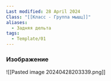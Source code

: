 ```yaml
---
Last modified: 28 April 2024
Class: "[[Класс - Группа мышц]]"
aliases:
  - Задняя дельта
tags:
  - Template/01
---
```

### Изображение
![[Pasted image 20240428203339.png]]